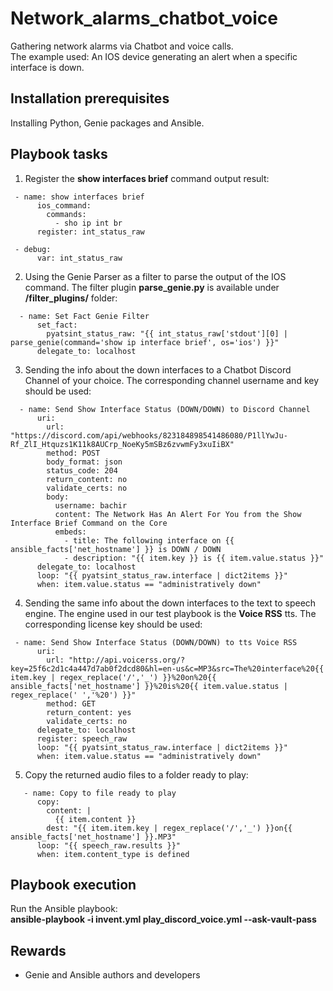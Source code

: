 # Network_alarms_chatbot_voice
Gathering network alarms via Chatbot and voice calls. <br /> 
The example used: An IOS device generating an alert when a specific interface is down. <br /> 

## Installation prerequisites
Installing Python, Genie packages and Ansible.

## Playbook tasks

1. Register the **show interfaces brief** command output result:
```
 - name: show interfaces brief
      ios_command:
        commands:
          - sho ip int br
      register: int_status_raw

 - debug:
      var: int_status_raw
```

2. Using the Genie Parser as a filter to parse the output of the IOS command. The filter plugin **parse_genie.py** is available under **/filter_plugins/** folder:
```
  - name: Set Fact Genie Filter
      set_fact:
        pyatsint_status_raw: "{{ int_status_raw['stdout'][0] | parse_genie(command='show ip interface brief', os='ios') }}"
      delegate_to: localhost
```


3. Sending the info about the down interfaces to a Chatbot Discord Channel of your choice. The corresponding channel username and key should be used:
```
  - name: Send Show Interface Status (DOWN/DOWN) to Discord Channel
      uri:
        url: "https://discord.com/api/webhooks/823184898541486080/P1llYwJu-Rf_ZlI_Htquzs1K11k8AUCrp_NoeKy5mSBz6zvwmFy3xuIiBX"
        method: POST
        body_format: json
        status_code: 204
        return_content: no
        validate_certs: no
        body:
          username: bachir
          content: The Network Has An Alert For You from the Show Interface Brief Command on the Core
          embeds:
            - title: The following interface on {{ ansible_facts['net_hostname'] }} is DOWN / DOWN
            - description: "{{ item.key }} is {{ item.value.status }}"
      delegate_to: localhost
      loop: "{{ pyatsint_status_raw.interface | dict2items }}"
      when: item.value.status == "administratively down"
```

4. Sending the same info about the down interfaces to the text to speech engine. The engine used in our test playbook is the **Voice RSS** tts. The corresponding license key should be used:
```
 - name: Send Show Interface Status (DOWN/DOWN) to tts Voice RSS
      uri:
        url: "http://api.voicerss.org/?key=25f6c2d1c4a447d7ab0f2dcd80&hl=en-us&c=MP3&src=The%20interface%20{{ item.key | regex_replace('/','_') }}%20on%20{{ ansible_facts['net_hostname'] }}%20is%20{{ item.value.status | regex_replace(' ','%20') }}"
        method: GET
        return_content: yes
        validate_certs: no
      delegate_to: localhost
      register: speech_raw
      loop: "{{ pyatsint_status_raw.interface | dict2items }}"
      when: item.value.status == "administratively down"
```

5. Copy the returned audio files to a folder ready to play:

```
   - name: Copy to file ready to play
      copy:
        content: |
          {{ item.content }}
        dest: "{{ item.item.key | regex_replace('/','_') }}on{{ ansible_facts['net_hostname'] }}.MP3"
      loop: "{{ speech_raw.results }}"
      when: item.content_type is defined

```


## Playbook execution
Run the Ansible playbook:<br /> **ansible-playbook -i invent.yml play_discord_voice.yml --ask-vault-pass** <br />



## Rewards
- Genie and Ansible authors and developers




















